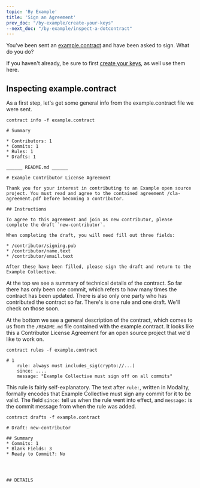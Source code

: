 ```yaml
---
topic: 'By Example'
title: 'Sign an Agreement'
prev_doc: "/by-example/create-your-keys"
--next_doc: "/by-example/inspect-a-dotcontract"
---
```


You've been sent an [example.contract](/public/example.contract) and have been asked to sign. What do you do?

If you haven't already, be sure to first [create your keys](/docs/by-example/create-your-keys), as well use them here.

## Inspecting example.contract

As a first step, let's get some general info from the example.contract file we were sent.

```wrapped
contract info -f example.contract

# Summary

* Contributors: 1
* Commits: 1
* Rules: 1
* Drafts: 1

______ README.md ______

# Example Contributor License Agreement

Thank you for your interest in contributing to an Example open source project. You must read and agree to the contained agreement /cla-agreement.pdf before becoming a contributor.

## Instructions

To agree to this agreement and join as new contributor, please complete the draft `new-contributor`.

When completing the draft, you will need fill out three fields:

* /contributor/signing.pub
* /contributor/name.text
* /contributor/email.text

After these have been filled, please sign the draft and return to the Example Collective.
```

At the top we see a summary of technical details of the contract. So far there has only been one commit, which refers to how many times the contract has been updated. There is also only one party who has contributed the contract so far. There's is one rule and one draft. We'll check on those soon.

At the bottom we see a general description of the contract, which comes to us from the `/README.md` file contained with the example.contract. It looks like this a Contributor License Agreement for an open source project that we'd like to work on.


```
contract rules -f example.contract

# 1
    rule: always must includes_sig(crypto://...)   
    since: ....
    message: "Example Collective must sign off on all commits"
```

This rule is fairly self-explanatory. The text after `rule:`, written in Modality, formally encodes that Example Collective must sign any commit for it to be valid. The field `since:` tell us when the rule went into effect, and `message:` is the commit message from when the rule was added.

```
contract drafts -f example.contract

# Draft: new-contributor

## Summary
* Commits: 1
* Blank Fields: 3
* Ready to Commit?: No




## DETAILS

```
